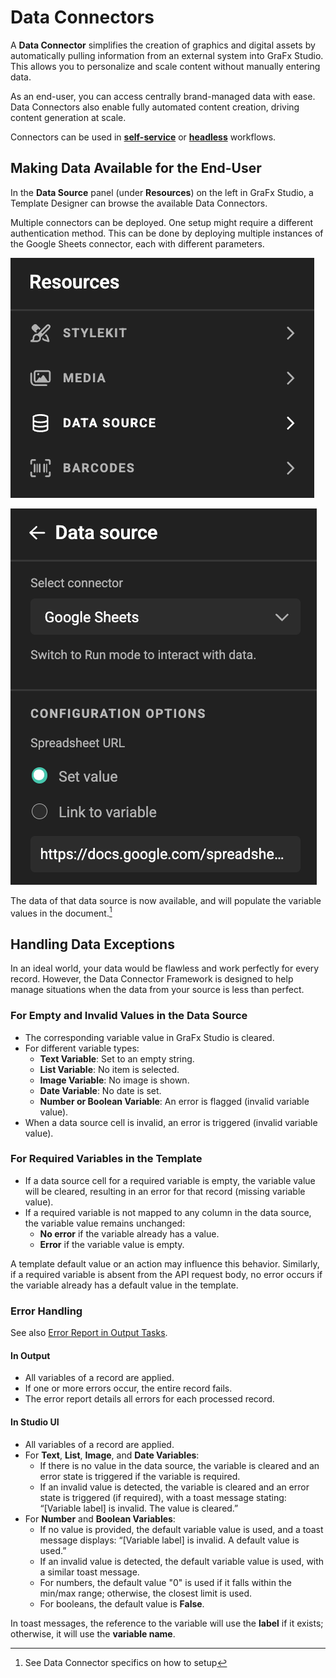 # Data Connectors

A **Data Connector** simplifies the creation of graphics and digital assets by automatically pulling information from an external system into GraFx Studio. This allows you to personalize and scale content without manually entering data.

As an end-user, you can access centrally brand-managed data with ease. Data Connectors also enable fully automated content creation, driving content generation at scale.

Connectors can be used in **[self-service](/GraFx-Studio/concepts/self-service/)** or **[headless](/GraFx-Studio/concepts/headless/)** workflows.

## Making Data Available for the End-User

In the **Data Source** panel (under **Resources**) on the left in GraFx Studio, a Template Designer can browse the available Data Connectors. 

Multiple connectors can be deployed. One setup might require a different authentication method. This can be done by deploying multiple instances of the Google Sheets connector, each with different parameters.

![screenshot-full](data01.png)

![screenshot-full](data02.png)

The data of that data source is now available, and will populate the variable values in the document.[^1]

[^1]: See Data Connector specifics on how to setup

## Handling Data Exceptions

In an ideal world, your data would be flawless and work perfectly for every record. However, the Data Connector Framework is designed to help manage situations when the data from your source is less than perfect.

### For Empty and Invalid Values in the Data Source

- The corresponding variable value in GraFx Studio is cleared.
- For different variable types:
    - **Text Variable**: Set to an empty string.
    - **List Variable**: No item is selected.
    - **Image Variable**: No image is shown.
    - **Date Variable**: No date is set.
    - **Number or Boolean Variable**: An error is flagged (invalid variable value).
- When a data source cell is invalid, an error is triggered (invalid variable value).

### For Required Variables in the Template

- If a data source cell for a required variable is empty, the variable value will be cleared, resulting in an error for that record (missing variable value).
- If a required variable is not mapped to any column in the data source, the variable value remains unchanged:
    - **No error** if the variable already has a value.
    - **Error** if the variable value is empty.

A template default value or an action may influence this behavior. Similarly, if a required variable is absent from the API request body, no error occurs if the variable already has a default value in the template.

### Error Handling

See also [Error Report in Output Tasks](/GraFx-Studio/concepts/output-tasks/#accessing-the-output-task-list).

#### In Output

- All variables of a record are applied.
- If one or more errors occur, the entire record fails.
- The error report details all errors for each processed record.

#### In Studio UI

- All variables of a record are applied.
- For **Text**, **List**, **Image**, and **Date Variables**:
    - If there is no value in the data source, the variable is cleared and an error state is triggered if the variable is required.
    - If an invalid value is detected, the variable is cleared and an error state is triggered (if required), with a toast message stating: “[Variable label] is invalid. The value is cleared.”
- For **Number** and **Boolean Variables**:
    - If no value is provided, the default variable value is used, and a toast message displays: “[Variable label] is invalid. A default value is used.”
    - If an invalid value is detected, the default variable value is used, with a similar toast message.
    - For numbers, the default value "0" is used if it falls within the min/max range; otherwise, the closest limit is used.
    - For booleans, the default value is **False**.

In toast messages, the reference to the variable will use the **label** if it exists; otherwise, it will use the **variable name**.
